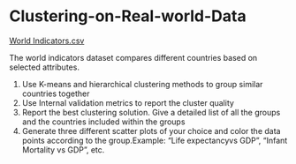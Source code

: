 # Clustering-on-Real-world-Data

[World Indicators.csv](https://github.com/shahkimaya/Clustering-on-Real-world-Data/files/10190271/World.Indicators.csv)

The world indicators dataset compares different countries based on selected attributes.
1. Use  K-means and hierarchical clustering methods to group similar countries together
2. Use Internal validation metrics to report the cluster quality
3. Report the best clustering solution. Give a detailed list of all the groups and the countries included within the groups
4. Generate three different scatter plots of your choice and color the data points according to the group.Example: “Life expectancyvs GDP”,  “Infant Mortality vs
GDP”, etc.
